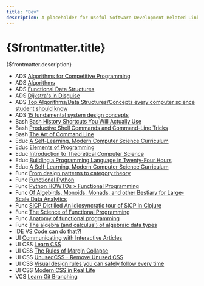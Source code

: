 ```yaml
---
title: "Dev"
description: A placeholder for useful Software Development Related Links I have come across.
---
```


# {$frontmatter.title}

{$frontmatter.description}



- ADS [Algorithms for Competitive Programming](https://cp-algorithms.com/)
- ADS [Algorithms](http://jeffe.cs.illinois.edu/teaching/algorithms/?)
- ADS [Functional Data Structures](https://cs.uwaterloo.ca/~plragde/flaneries/FDS/index.html)
- ADS [Dijkstra's in Disguise](https://blog.evjang.com/2018/08/dijkstras.html)
- ADS [Top Algorithms/Data Structures/Concepts every computer science student should know](https://medium.com/techie-delight/top-algorithms-data-structures-concepts-every-computer-science-student-should-know-e0549c67b4ac)
- ADS [15 fundamental system design concepts](https://interviewing.io/guides/system-design-interview)
- Bash [Bash History Shortcuts You Will Actually Use](https://zwischenzugs.com/2019/08/25/seven-god-like-bash-history-shortcuts-you-will-actually-use/) 
- Bash [Productive Shell Commands and Command-Line Tricks](https://betterprogramming.pub/the-most-productive-shell-commands-and-command-line-tricks-ec1415283259) 	
- Bash [The Art of Command Line](https://github.com/jlevy/the-art-of-command-line)
- Educ [A Self-Learning, Modern Computer Science Curriculum](https://functionalcs.github.io/curriculum/)
- Educ [Elements of Programming](http://elementsofprogramming.com/eop.pdf)
- Educ [Introduction to Theoretical Computer Science](https://introtcs.org/public/index.html)
- Educ [Building a Programming Language in Twenty-Four Hours](https://ersei.net/en/blog/diy-programming-language)
- Educ [A Self-Learning, Modern Computer Science Curriculum](https://functionalcs.github.io/curriculum/)
- Func [From design patterns to category theory](https://blog.ploeh.dk/2017/10/04/from-design-patterns-to-category-theory/)
- Func [Functional Python](https://www.tweag.io/blog/2022-09-08-fp1-typopaedia-pythonica/)
- Func [Python HOWTOs » Functional Programming](https://docs.python.org/3/howto/functional.html)
- Func [Of Algebirds, Monoids, Monads, and other Bestiary for Large-Scale Data Analytics](https://www.michael-noll.com/blog/2013/12/02/twitter-algebird-monoid-monad-for-large-scala-data-analytics/)
- Func [SICP Distilled An idiosyncratic tour of SICP in Clojure](https://www.sicpdistilled.com/)
- Func [The Science of Functional Programming](https://github.com/winitzki/sofp)
- Func [Anatomy of functional programming](http://geekocephale.com/blog/2018/10/08/fp)
- Func [The algebra (and calculus!) of algebraic data types](https://codewords.recurse.com/issues/three/algebra-and-calculus-of-algebraic-data-types)
- IDE [VS Code can do that?!](https://vscodecandothat.com/?)
- UI [Communicating with Interactive Articles](https://distill.pub/2020/communicating-with-interactive-articles/)
- UI CSS [Learn CSS](https://web.dev/learn/css/)
- UI CSS [The Rules of Margin Collapse](https://www.joshwcomeau.com/css/rules-of-margin-collapse/)
- UI CSS [UnusedCSS - Remove Unused CSS](https://unused-css.com)
- UI CSS [Visual design rules you can safely follow every time](https://anthonyhobday.com/sideprojects/saferules/)
- UI CSS [Modern CSS in Real Life](https://chriscoyier.net/2023/06/06/modern-css-in-real-life/)
- VCS [Learn Git Branching](https://learngitbranching.js.org/)

